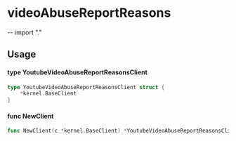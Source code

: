 # videoAbuseReportReasons
--
    import "."


## Usage

#### type YoutubeVideoAbuseReportReasonsClient

```go
type YoutubeVideoAbuseReportReasonsClient struct {
	*kernel.BaseClient
}
```


#### func  NewClient

```go
func NewClient(c *kernel.BaseClient) *YoutubeVideoAbuseReportReasonsClient
```
